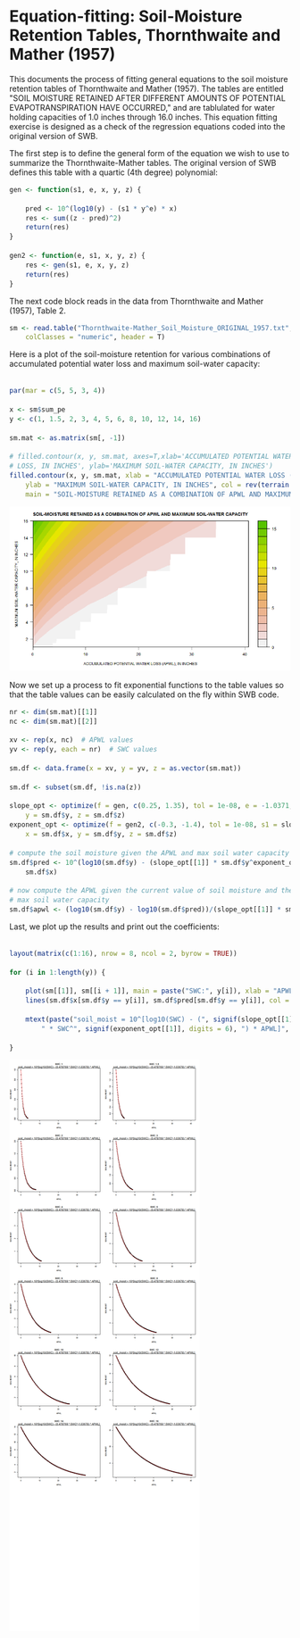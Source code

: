 Equation-fitting: Soil-Moisture Retention Tables, Thornthwaite and Mather (1957)
========================================================

This documents the process of fitting general equations to the soil moisture retention tables of Thornthwaite and Mather (1957). The tables are entitled "SOIL MOISTURE RETAINED AFTER DIFFERENT AMOUNTS OF POTENTIAL EVAPOTRANSPIRATION HAVE OCCURRED," and are tablulated for water holding capacities of 1.0 inches through 16.0 inches. This equation fitting exercise is designed as a check of the regression equations coded into the original version of SWB.

The first step is to define the general form of the equation we wish to use to summarize the Thornthwaite-Mather tables. The original version of SWB defines this table with a quartic (4th degree) polynomial:

```r
gen <- function(s1, e, x, y, z) {
    
    pred <- 10^(log10(y) - (s1 * y^e) * x)
    res <- sum((z - pred)^2)
    return(res)
}

gen2 <- function(e, s1, x, y, z) {
    res <- gen(s1, e, x, y, z)
    return(res)
}
```


The next code block reads in the data from Thornthwaite and Mather (1957), Table 2. 



```r
sm <- read.table("Thornthwaite-Mather_Soil_Moisture_ORIGINAL_1957.txt", as.is = T, 
    colClasses = "numeric", header = T)
```


Here is a plot of the soil-moisture retention for various combinations of accumulated potential water loss and maximum soil-water capacity:


```r

par(mar = c(5, 5, 3, 4))

x <- sm$sum_pe
y <- c(1, 1.5, 2, 3, 4, 5, 6, 8, 10, 12, 14, 16)

sm.mat <- as.matrix(sm[, -1])

# filled.contour(x, y, sm.mat, axes=T,xlab='ACCUMULATED POTENTIAL WATER
# LOSS, IN INCHES', ylab='MAXIMUM SOIL-WATER CAPACITY, IN INCHES')
filled.contour(x, y, sm.mat, xlab = "ACCUMULATED POTENTIAL WATER LOSS (APWL), IN INCHES", 
    ylab = "MAXIMUM SOIL-WATER CAPACITY, IN INCHES", col = rev(terrain.colors(20)), 
    main = "SOIL-MOISTURE RETAINED AS A COMBINATION OF APWL AND MAXIMUM SOIL-WATER CAPACITY")
```

![plot of chunk unnamed-chunk-3](figure/unnamed-chunk-3.png) 

Now we set up a process to fit exponential functions to the table values so that the table values can be easily calculated on the fly within SWB code.


```r
nr <- dim(sm.mat)[[1]]
nc <- dim(sm.mat)[[2]]

xv <- rep(x, nc)  # APWL values
yv <- rep(y, each = nr)  # SWC values

sm.df <- data.frame(x = xv, y = yv, z = as.vector(sm.mat))

sm.df <- subset(sm.df, !is.na(z))

slope_opt <- optimize(f = gen, c(0.25, 1.35), tol = 1e-08, e = -1.0371, x = sm.df$x, 
    y = sm.df$y, z = sm.df$z)
exponent_opt <- optimize(f = gen2, c(-0.3, -1.4), tol = 1e-08, s1 = slope_opt[[1]], 
    x = sm.df$x, y = sm.df$y, z = sm.df$z)

# compute the soil moisture given the APWL and max soil water capacity
sm.df$pred <- 10^(log10(sm.df$y) - (slope_opt[[1]] * sm.df$y^exponent_opt[[1]]) * 
    sm.df$x)

# now compute the APWL given the current value of soil moisture and the
# max soil water capacity
sm.df$apwl <- (log10(sm.df$y) - log10(sm.df$pred))/(slope_opt[[1]] * sm.df$y^exponent_opt[[1]])
```



Last, we plot up the results and print out the coefficients:



```r

layout(matrix(c(1:16), nrow = 8, ncol = 2, byrow = TRUE))

for (i in 1:length(y)) {
    
    plot(sm[[1]], sm[[i + 1]], main = paste("SWC:", y[i]), xlab = "APWL", ylab = "SOIL MOIST")
    lines(sm.df$x[sm.df$y == y[i]], sm.df$pred[sm.df$y == y[i]], col = "red")
    
    mtext(paste("soil_moist = 10^[log10(SWC) - (", signif(slope_opt[[1]], digits = 6), 
        " * SWC^", signif(exponent_opt[[1]], digits = 6), ") * APWL]", sep = ""))
    
}
```

![plot of chunk unnamed-chunk-5](figure/unnamed-chunk-5.png) 

```r

```

